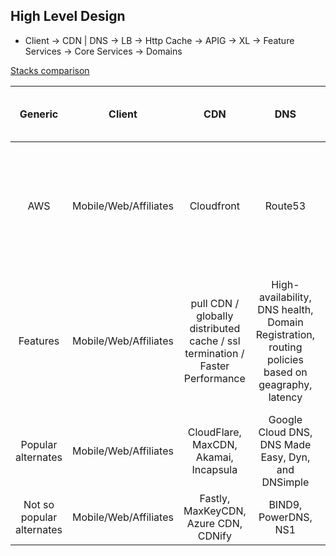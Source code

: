 ## High Level Design
*  Client -> CDN | DNS -> LB -> Http Cache -> APIG -> XL -> Feature Services -> Core Services -> Domains

[Stacks comparison](https://stackshare.io/categories)

|  Generic 	| Client | CDN | DNS | LB | Http Cache | APIG | XL | Feature Services / Application tier | Core Services | Domains | Analytics | 
|:-:  |:-:  |:-:  |:-:  | :-:  |:-:  |:-:  |:-:  | :-:  |:-:  |:-:  |:-:  |
| AWS | Mobile/Web/Affiliates | Cloudfront | Route53 | ELB | Varnish | APIG | XL |  Services - Integration [Step Fns, SNS, SQS, SES, EventBridge] Compute [λ, EC2] Storage[S3, EBS, EFS]| Elastic In Memory Cache [Redis] Data Tier[RDS, Aurora, DynamoDB] Containers[ECS,EKS,Fargate] | DW[Redshift] ETL[EMR, Glue] |CloudWatch, CloudTrail, Quicksight | 
| Features | Mobile/Web/Affiliates | pull CDN / globally distributed cache / ssl termination / Faster Performance | High-availability, DNS health, Domain Registration, routing policies based on geagraphy, latency | High availability, reverse proxy server, mail proxy server, TLS termination, Operational monitoring. | caching HTTP reverse proxy | routing policies, traffic control, auth, access control, monitoring, API version management. | aggregated features, map user journey, transformation, Scalability   | Application tier Lambda / SNS / SQS / Kinesis | Redis[fully managed, automated DR, store session persistently , faster failover]Aurora[persistence storage, integration with λ, Cost] RDS [MySQL, Postgres, SQLServer] DynamoDB[Managed NoSQL, always clustered, automatic shards on latency / throughput] | Redshift[PostgresSQL based]  EMR Glue[Data Catalog]| |
| Popular alternates | Mobile/Web/Affiliates | CloudFlare, MaxCDN, Akamai, Incapsula | Google Cloud DNS, DNS Made Easy, Dyn, and DNSimple  | NGiNX, HAProxy, Traefik, Envoy, DigitalOcean | Apache Traffic Server, Squid | KONG,  | XL | Application tier Lambda / SNS / SQS / Kinesis | Data Tier- RDS / Aurora / DynamoDB | Redshift + EMR |
| Not so popular alternates | Mobile/Web/Affiliates | Fastly, MaxKeyCDN, Azure CDN, CDNify | BIND9, PowerDNS, NS1 | GLBC, Fly, F5, Google Cloud, Seesaw | Section, Nuster | apigee, mulesoft, zuul | XL | Application tier Lambda / SNS / SQS / Kinesis | Elastic In Memory Cache[Memcached] | Redshift + EMR |Grafana, NewRelic, SumoLogic, Kibana |


